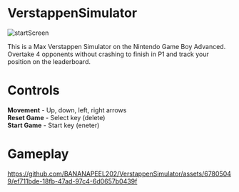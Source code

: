 # VerstappenSimulator
 ![startScreen](https://github.com/BANANAPEEL202/VerstappenSimulator/assets/67805049/237a13f5-33d1-4eef-a4a9-7702754159b2)

This is a Max Verstappen Simulator on the Nintendo Game Boy Advanced. Overtake 4 opponents without crashing to finish in P1 and track your position on the leaderboard. 

# Controls
**Movement** - Up, down, left, right arrows <br />
**Reset Game** - Select key (delete) <br />
**Start Game** - Start key (eneter) <br />

# Gameplay
https://github.com/BANANAPEEL202/VerstappenSimulator/assets/67805049/ef711bde-18fb-47ad-97c4-6d0657b0439f




